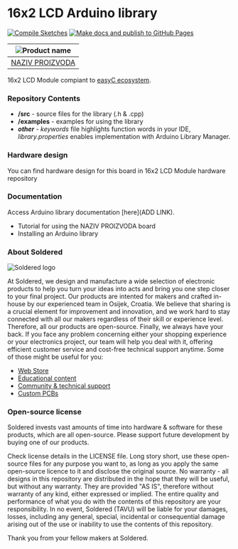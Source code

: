 # 16x2 LCD Arduino library

[![Compile Sketches](https://github.com/e-radionicacom/Soldered-16x2-LCD-Arduino-Library/actions/workflows/compile_test.yml/badge.svg?branch=dev)](https://github.com/e-radionicacom/Soldered-16x2-LCD-Arduino-Library/actions/workflows/compile_test.yml)
[![Make docs and publish to GitHub Pages](https://github.com/e-radionicacom/Soldered-16x2-LCD-Arduino-Library/actions/workflows/make_docs.yml/badge.svg?branch=dev)](https://github.com/e-radionicacom/Soldered-16x2-LCD-Arduino-Library/actions/workflows/make_docs.yml)

| ![Product name](https://upload.wikimedia.org/wikipedia/commons/8/8f/Example_image.svg) |
| :---------------------------------------------------------------------------------------------: |
| [NAZIV PROIZVODA](www.solde.red/333003)                                                         |

16x2 LCD Module compiant to [easyC ecosystem](www.soldered.com/easyC). 

### Repository Contents
- **/src** - source files for the library (.h & .cpp)
- **/examples** - examples for using the library
- ***other*** - *keywords* file highlights function words in your IDE, *library.properties* enables implementation with Arduino Library Manager.

### Hardware design
You can find hardware design for this board in 16x2 LCD Module hardware repository

### Documentation

Access Arduino library documentation [here](ADD LINK).

- Tutorial for using the NAZIV PROIZVODA board
- Installing an Arduino library

### About Soldered
![Soldered logo](https://raw.githubusercontent.com/e-radionicacom/Generic-easyC/dev/extras/Logo%20vertical-2.svg)

At Soldered, we design and manufacture a wide selection of electronic products to help you turn your ideas into acts and bring you one step closer to your final project. Our products are intented for makers and crafted in-house by our experienced team in Osijek, Croatia. We believe that sharing is a crucial element for improvement and innovation, and we work hard to stay connected with all our makers regardless of their skill or experience level. Therefore, all our products are open-source. Finally, we always have your back. If you face any problem concerning either your shopping experience or your electronics project, our team will help you deal with it, offering efficient customer service and cost-free technical support anytime. Some of those might be useful for you:

- [Web Store](https://www.soldered.com)
- [Educational content](https://learn.soldered.com)
- [Community & technical support](https://community.soldered.com)
- [Custom PCBs](https://pcb.soldered.com)


### Open-source license
Soldered invests vast amounts of time into hardware & software for these products, which are all open-source. Please support future development by buying one of our products. 

Check license details in the LICENSE file. Long story short, use these open-source files for any purpose you want to, as long as you apply the same open-source licence to it and disclose the original source. No warranty - all designs in this repository are distributed in the hope that they will be useful, but without any warranty. They are provided "AS IS", therefore without warranty of any kind, either expressed or implied. The entire quality and performance of what you do with the contents of this repository are your responsibility. In no event, Soldered (TAVU) will be liable for your damages, losses, including any general, special, incidental or consequential damage arising out of the use or inability to use the contents of this repository. 

Thank you from your fellow makers at Soldered.

